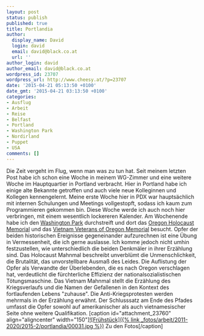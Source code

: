 ```yaml
---
layout: post
status: publish
published: true
title: Portlandia
author:
  display_name: David
  login: david
  email: david@black.co.at
  url: ''
author_login: david
author_email: david@black.co.at
wordpress_id: 23707
wordpress_url: http://www.cheesy.at/?p=23707
date: '2015-04-21 05:13:50 +0100'
date_gmt: '2015-04-21 03:13:50 +0100'
categories:
- Ausflug
- Arbeit
- Reise
- Belfast
- Portland
- Washington Park
- Nordirland
- Puppet
- USA
comments: []
---
```

Die Zeit vergeht im Flug, wenn man was zu tun hat. Seit meinem letzten Post habe ich schon eine Woche in meinem WG-Zimmer und eine weitere Woche im Hauptquartier in Portland verbracht.
Hier in Portland habe ich <!--more--> einige alte Bekannte getroffen und auch viele neue Kolleginnen und Kollegen kennengelernt. Meine erste Woche hier in PDX war hauptsächlich mit internen Schulungen und Meetings vollgestopft, sodass ich kaum zum Programmieren gekommen bin. Diese Woche werde ich auch noch hier verbringen, mit einem wesentlich lockereren Kalender.
Am Wochenende habe ich den [Washington Park](http://en.wikipedia.org/wiki/Washington_Park_(Portland,_Oregon)) durchstreift und dort das [Oregon Holocaust Memorial](http://en.wikipedia.org/wiki/Oregon_Holocaust_Memorial) und das [Vietnam Veterans of Oregon Memorial](http://en.wikipedia.org/wiki/Oregon_Vietnam_Veterans_Memorial) besucht. Opfer der beiden historischen Ereignisse gegeneinander aufzurechnen ist eine Übung in Vermessenheit, die ich gerne auslasse. Ich komme jedoch nicht umhin festzustellen, wie unterschiedlich die beiden Denkmäler in ihrer Erzählung sind. Das Holocaust Mahnmal beschreibt unverblümt die Unmenschlichkeit, die Brutalität, das unvorstellbare Ausmaß des Leides. Die Auflistung der Opfer als Verwandte der Überlebenden, die es nach Oregon verschlagen hat, verdeutlicht die fürchterliche Effizienz der nationalsozialistischen Tötungsmaschine. Das Vietnam Mahnmal stellt die Erzählung des Kriegsverlaufs und die Namen der Gefallenen in den Kontext des fortlaufenden Lebens "zuhause". Die Anti-Kriegsprotesten werden mehrmals in der Erzählung erwähnt. Der Schlusssatz am Ende des Pfades umfasst die Opfer sowohl auf amerikanischer als auch vietnamesischer Seite ohne weitere Qualifikation.
[caption id="attachment\_23760" align="aligncenter" width="150"][![Frühstück]({% link _fotos/arbeit/2011-2020/2015-2/portlandia/00031.jpg %})](http://www.cheesy.at/fotos/arbeit/2015-2/portlandia/) Zu den Fotos[/caption]
